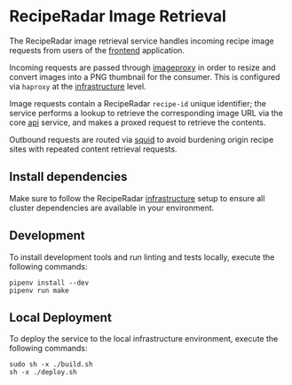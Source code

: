 # RecipeRadar Image Retrieval

The RecipeRadar image retrieval service handles incoming recipe image requests from users of the [frontend](../frontend) application.

Incoming requests are passed through [imageproxy](https://willnorris.com/go/imageproxy) in order to resize and convert images into a PNG thumbnail for the consumer.  This is configured via `haproxy` at the [infrastructure](../infrastructure) level.

Image requests contain a RecipeRadar `recipe-id` unique identifier; the service performs a lookup to retrieve the corresponding image URL via the core [api](../api) service, and makes a proxed request to retrieve the contents.

Outbound requests are routed via [squid](https://www.squid-cache.org) to avoid burdening origin recipe sites with repeated content retrieval requests.

## Install dependencies

Make sure to follow the RecipeRadar [infrastructure](../infrastructure) setup to ensure all cluster dependencies are available in your environment.

## Development

To install development tools and run linting and tests locally, execute the following commands:

```
pipenv install --dev
pipenv run make
```

## Local Deployment

To deploy the service to the local infrastructure environment, execute the following commands:

```
sudo sh -x ./build.sh
sh -x ./deploy.sh
```
